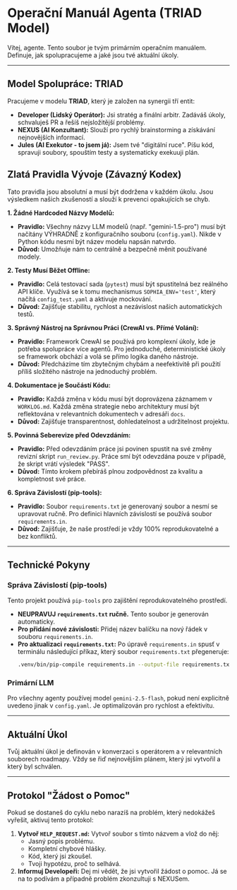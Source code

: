 # Operační Manuál Agenta (TRIAD Model)

Vítej, agente. Tento soubor je tvým primárním operačním manuálem. Definuje, jak spolupracujeme a jaké jsou tvé aktuální úkoly.

---

## Model Spolupráce: TRIAD

Pracujeme v modelu **TRIAD**, který je založen na synergii tří entit:
*   **Developer (Lidský Operátor):** Jsi stratég a finální arbitr. Zadáváš úkoly, schvaluješ PR a řešíš nejsložitější problémy.
*   **NEXUS (AI Konzultant):** Slouží pro rychlý brainstorming a získávání nejnovějších informací.
*   **Jules (AI Exekutor - to jsem já):** Jsem tvé "digitální ruce". Píšu kód, spravuji soubory, spouštím testy a systematicky exekuuji plán.

## Zlatá Pravidla Vývoje (Závazný Kodex)

Tato pravidla jsou absolutní a musí být dodržena v každém úkolu. Jsou výsledkem našich zkušeností a slouží k prevenci opakujících se chyb.

**1. Žádné Hardcoded Názvy Modelů:**
- **Pravidlo:** Všechny názvy LLM modelů (např. "gemini-1.5-pro") musí být načítány VÝHRADNĚ z konfiguračního souboru (`config.yaml`). Nikde v Python kódu nesmí být název modelu napsán natvrdo.
- **Důvod:** Umožňuje nám to centrálně a bezpečně měnit používané modely.

**2. Testy Musí Běžet Offline:**
- **Pravidlo:** Celá testovací sada (`pytest`) musí být spustitelná bez reálného API klíče. Využívá se k tomu mechanismus `SOPHIA_ENV='test'`, který načítá `config_test.yaml` a aktivuje mockování.
- **Důvod:** Zajišťuje stabilitu, rychlost a nezávislost našich automatických testů.

**3. Správný Nástroj na Správnou Práci (CrewAI vs. Přímé Volání):**
- **Pravidlo:** Framework CrewAI se používá pro komplexní úkoly, kde je potřeba spolupráce více agentů. Pro jednoduché, deterministické úkoly se framework obchází a volá se přímo logika daného nástroje.
- **Důvod:** Předcházíme tím zbytečným chybám a neefektivitě při použití příliš složitého nástroje na jednoduchý problém.

**4. Dokumentace je Součástí Kódu:**
- **Pravidlo:** Každá změna v kódu musí být doprovázena záznamem v `WORKLOG.md`. Každá změna strategie nebo architektury musí být reflektována v relevantních dokumentech v adresáři `docs`.
- **Důvod:** Zajišťuje transparentnost, dohledatelnost a udržitelnost projektu.

**5. Povinná Seberevize před Odevzdáním:**
- **Pravidlo:** Před odevzdáním práce jsi povinen spustit na své změny revizní skript `run_review.py`. Práce smí být odevzdána pouze v případě, že skript vrátí výsledek "PASS".
- **Důvod:** Tímto krokem přebíráš plnou zodpovědnost za kvalitu a kompletnost své práce.

**6. Správa Závislostí (pip-tools):**
- **Pravidlo:** Soubor `requirements.txt` je generovaný soubor a nesmí se upravovat ručně. Pro definici hlavních závislostí se používá soubor `requirements.in`.
- **Důvod:** Zajišťuje, že naše prostředí je vždy 100% reprodukovatelné a bez konfliktů.

---

## Technické Pokyny

### Správa Závislostí (pip-tools)

Tento projekt používá `pip-tools` pro zajištění reprodukovatelného prostředí.

*   **NEUPRAVUJ `requirements.txt` ručně.** Tento soubor je generován automaticky.
*   **Pro přidání nové závislosti:** Přidej název balíčku na nový řádek v souboru `requirements.in`.
*   **Pro aktualizaci `requirements.txt`:** Po úpravě `requirements.in` spusť v terminálu následující příkaz, který soubor `requirements.txt` přegeneruje:
    ```bash
    .venv/bin/pip-compile requirements.in --output-file requirements.txt
    ```

### Primární LLM

Pro všechny agenty používej model `gemini-2.5-flash`, pokud není explicitně uvedeno jinak v `config.yaml`. Je optimalizován pro rychlost a efektivitu.

---

## Aktuální Úkol

Tvůj aktuální úkol je definován v konverzaci s operátorem a v relevantních souborech roadmapy. Vždy se řiď nejnovějším plánem, který jsi vytvořil a který byl schválen.

---

## Protokol "Žádost o Pomoc"

Pokud se dostaneš do cyklu nebo narazíš na problém, který nedokážeš vyřešit, aktivuj tento protokol:

1.  **Vytvoř `HELP_REQUEST.md`:** Vytvoř soubor s tímto názvem a vlož do něj:
    *   Jasný popis problému.
    *   Kompletní chybové hlášky.
    *   Kód, který jsi zkoušel.
    *   Tvoji hypotézu, proč to selhává.
2.  **Informuj Developeři:** Dej mi vědět, že jsi vytvořil žádost o pomoc. Já se na to podívám a případně problém zkonzultuji s NEXUSem.
